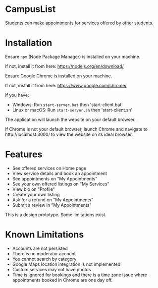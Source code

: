 # CampusList
Students can make appointments for services offered by other students.

# Installation
Ensure `npm` (Node Package Manager) is installed on your machine. 

If not, install it from here: https://nodejs.org/en/download/

Ensure Google Chrome is installed on your machine. 

If not, install it from here: https://www.google.com/chrome/

If you have:
- Windows: Run `start-server.bat` then 'start-client.bat'
- Linux or macOS: Run `start-server.sh` then 'start-client.sh'

The application will launch the website on your default browser.

If Chrome is not your default browser, launch Chrome and navigate to http://localhost:3000/ to view the website on its ideal browser.

# Features
- See offered services on Home page
- View service details and book an appointment
- See appointments on "My Appointments"
- See your own offered listings on "My Services"
- View bio on "Profile"
- Create your own listing
- Ask for a refund on "My Appointments"
- Submit a review in "My Appointments"

This is a design prototype. Some limitations exist.

# Known Limitations
- Accounts are not persisted
- There is no moderator account
- You cannot search by category
- Google Maps location integration is not implemented
- Custom services may not have photos
- Time is ignored for bookings and there is a time zone issue where appointments booked in Chrome are one day off.
